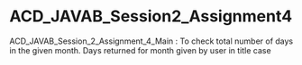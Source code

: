# ACD_JAVAB_Session2_Assignment4
ACD_JAVAB_Session_2_Assignment_4_Main : To check total number of days in the given month.
Days returned for month given by user in title case
